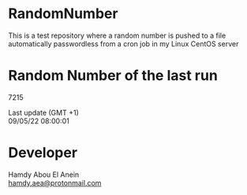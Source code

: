 # RandomNumber    
This is a test repository where a random number is pushed to a file automatically passwordless from a cron job in my Linux CentOS server    
# Random Number of the last run   
7215
      
Last update (GMT +1)    
09/05/22 08:00:01
# Developer    
Hamdy Abou El Anein   
hamdy.aea@protonmail.com
